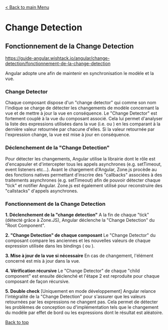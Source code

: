 [< Back to main Menu](https://github.com/gsoulie/angular-resources/blob/master/ng-sheet.md)    

# Change Detection

## Fonctionnement de la Change Detection

https://guide-angular.wishtack.io/angular/change-detection/fonctionnement-de-la-change-detection

Angular adopte une  afin de maintenir en synchronisation le modèle et la vue.

### Change Detector

Chaque composant dispose d'un "change detector" qui comme son nom l'indique se charge de détecter les changements de modèle concernant la vue et de mettre à jour la vue en conséquence.
Le "Change Detector" est fortement couplé à la vue du composant associé. Cela lui permet d'analyser la liste des expressions utilisées dans la vue (i.e.  ou ) en les comparant à la dernière valeur retournée par chacune d'elles.
Si la valeur retournée par l'expression change, la vue est mise à jour en conséquence.

### Déclenchement de la "Change Detection"

Pour détecter les changements, Angular utilise la librairie  dont le rôle est d'encapsuler et d'intercepter tous les appels asynchrones (e.g. setTimeout, event listeners etc...).
Avant le chargement d'Angular, Zone.js procède au des fonctions natives permettant d'inscrire des "callbacks" associées à des traitements asynchrones (e.g. setTimeout) afin de pouvoir détecter chaque "tick" et notifier Angular.
Zone.js est également utilisé pour reconstruire des "callstacks" d'appels asynchrones.

### Fonctionnement de la Change Detection

**1. Déclenchement de la "change detection"**
A la fin de chaque "tick" (détecté grâce à Zone.JS), Angular déclenche la "Change Detection" du "Root Component".

**2. "Change Detection" de chaque composant**
Le "Change Detector" du composant compare les anciennes et les nouvelles valeurs de chaque expression utilisée dans les bindings ( ou ).

**3. Mise à jour de la vue si nécessaire**
En cas de changement, l'élément concerné est mis à jour dans la vue.

**4. Vérification récursive**
Le "Change Detector" de chaque "child component" est ensuite déclenché et l'étape 2 est reproduite pour chaque composant de façon récursive.

**5. Double check**
[Uniquement en mode développement] Angular relance l'intégralité de la "Change Detection" pour s'assurer que les valeurs retournées par les expressions ne changent pas.
Cela permet de détecter les problèmes de conception ou d'implémentation tels que le changement du modèle par effet de bord ou les expressions dont le résultat est aléatoire.

[Back to top](#change-detection) 
